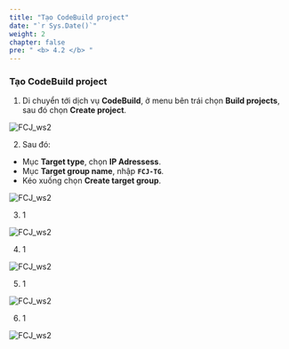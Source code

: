 ```yaml
---
title: "Tạo CodeBuild project"
date: "`r Sys.Date()`"
weight: 2
chapter: false
pre: " <b> 4.2 </b> "
---
```


### Tạo CodeBuild project

1. Di chuyển tới dịch vụ **CodeBuild**, ở menu bên trái chọn **Build projects**, sau đó chọn **Create project**.

![FCJ_ws2](/images/4.codebuild/1.png)

2. Sau đó:

- Mục **Target type**, chọn **IP Adressess**.
- Mục **Target group name**, nhập **`FCJ-TG`**.
- Kéo xuống chọn **Create target group**.

![FCJ_ws2](/images/4.codebuild/2.png)

3. 1

![FCJ_ws2](/images/4.codebuild/3.png)

4. 1

![FCJ_ws2](/images/4.codebuild/4.png)

5. 1

![FCJ_ws2](/images/4.codebuild/5.png)

6. 1

![FCJ_ws2](/images/4.codebuild/6.png)
